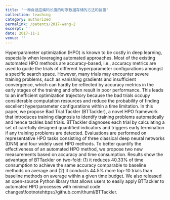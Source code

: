 ```yaml
---
title: "一种自适应编码长度的时序数据存储的方法和装置"
collection: teaching
category: authorized
permalink: /patents/2017-wang-2
excerpt: ''
date: 2017-11-1
venue: ''
---
```

Hyperparameter optimization (HPO) is known to be costly in deep learning, especially when leveraging automated approaches. Most of the existing automated HPO methods are accuracy-based, i.e., accuracy metrics are used to guide the trials of different hyperparameter configurations amongst a specific search space. However, many trials may encounter severe training problems, such as vanishing gradients and insufficient convergence, which can hardly be reflected by accuracy metrics in the early stages of the training and often result in poor performance. This leads to an inefficient optimization trajectory because the bad trials occupy considerable computation resources and reduce the probability of finding excellent hyperparameter configurations within a time limitation. In this paper, we propose Bad Trial Tackler (BTTackler), a novel HPO framework that introduces training diagnosis to identify training problems automatically and hence tackles bad trials. BTTackler diagnoses each trial by calculating a set of carefully designed quantified indicators and triggers early termination if any training problems are detected. Evaluations are performed on representative HPO tasks consisting of three classical deep neural networks (DNN) and four widely used HPO methods. To better quantify the effectiveness of an automated HPO method, we propose two new measurements based on accuracy and time consumption. Results show the advantage of BTTackler on two-fold: (1) it reduces 40.33% of time consumption to achieve the same accuracy comparable to baseline methods on average and (2) it conducts 44.5% more top-10 trials than baseline methods on average within a given time budget. We also released an open-source Python library that allows users to easily apply BTTackler to automated HPO processes with minimal code changes\footnotehttps://github.com/thuml/BTTackler.